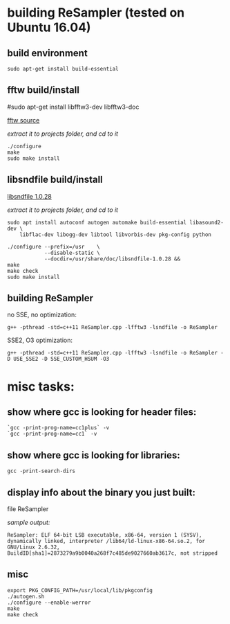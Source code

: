 # building ReSampler (tested on Ubuntu 16.04)

## build environment
~~~
sudo apt-get install build-essential
~~~

## fftw build/install

#sudo apt-get install libfftw3-dev libfftw3-doc

[fftw source](http://www.fftw.org/fftw-3.3.6-pl2.tar.gz)

*extract it to projects folder, and cd to it*
~~~
./configure
make
sudo make install
~~~

## libsndfile build/install

[libsndfile 1.0.28](http://www.mega-nerd.com/libsndfile/files/libsndfile-1.0.28.tar.gz)

*extract it to projects folder, and cd to it*

~~~
sudo apt install autoconf autogen automake build-essential libasound2-dev \
    libflac-dev libogg-dev libtool libvorbis-dev pkg-config python

./configure --prefix=/usr    \
            --disable-static \
            --docdir=/usr/share/doc/libsndfile-1.0.28 &&
make
make check
sudo make install
~~~

## building ReSampler
no SSE, no optimization:
~~~
g++ -pthread -std=c++11 ReSampler.cpp -lfftw3 -lsndfile -o ReSampler
~~~

SSE2, O3 optimization:
~~~
g++ -pthread -std=c++11 ReSampler.cpp -lfftw3 -lsndfile -o ReSampler -D USE_SSE2 -D SSE_CUSTOM_HSUM -O3
~~~


# misc tasks:

## show where gcc is looking for header files:
~~~
`gcc -print-prog-name=cc1plus` -v
`gcc -print-prog-name=cc1` -v
~~~

## show where gcc is looking for libraries:
~~~
gcc -print-search-dirs
~~~

## display info about the binary you just built:
file ReSampler

*sample output:*

~~~
ReSampler: ELF 64-bit LSB executable, x86-64, version 1 (SYSV), dynamically linked, interpreter /lib64/ld-linux-x86-64.so.2, for GNU/Linux 2.6.32, BuildID[sha1]=2873279a9b0040a268f7c485de9027660ab3617c, not stripped
~~~

## misc
~~~
export PKG_CONFIG_PATH=/usr/local/lib/pkgconfig
./autogen.sh
./configure --enable-werror
make
make check
~~~